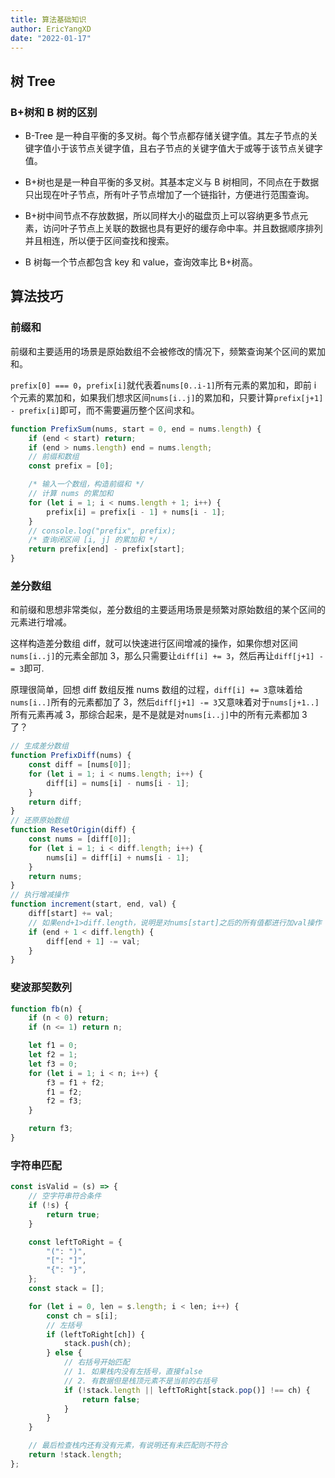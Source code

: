 ```yaml
---
title: 算法基础知识
author: EricYangXD
date: "2022-01-17"
---
```


## 树 Tree

### B+树和 B 树的区别

-   B-Tree 是一种自平衡的多叉树。每个节点都存储关键字值。其左子节点的关键字值小于该节点关键字值，且右子节点的关键字值大于或等于该节点关键字值。

-   B+树也是是一种自平衡的多叉树。其基本定义与 B 树相同，不同点在于数据只出现在叶子节点，所有叶子节点增加了一个链指针，方便进行范围查询。

-   B+树中间节点不存放数据，所以同样大小的磁盘页上可以容纳更多节点元素，访问叶子节点上关联的数据也具有更好的缓存命中率。并且数据顺序排列并且相连，所以便于区间查找和搜索。

-   B 树每一个节点都包含 key 和 value，查询效率比 B+树高。

## 算法技巧

### 前缀和

前缀和主要适用的场景是原始数组不会被修改的情况下，频繁查询某个区间的累加和。

`prefix[0] === 0`，`prefix[i]`就代表着`nums[0..i-1]`所有元素的累加和，即前 i 个元素的累加和，如果我们想求区间`nums[i..j]`的累加和，只要计算`prefix[j+1] - prefix[i]`即可，而不需要遍历整个区间求和。

```js
function PrefixSum(nums, start = 0, end = nums.length) {
	if (end < start) return;
	if (end > nums.length) end = nums.length;
	// 前缀和数组
	const prefix = [0];

	/* 输入一个数组，构造前缀和 */
	// 计算 nums 的累加和
	for (let i = 1; i < nums.length + 1; i++) {
		prefix[i] = prefix[i - 1] + nums[i - 1];
	}
	// console.log("prefix", prefix);
	/* 查询闭区间 [i, j] 的累加和 */
	return prefix[end] - prefix[start];
}
```

### 差分数组

和前缀和思想非常类似，差分数组的主要适用场景是频繁对原始数组的某个区间的元素进行增减。

这样构造差分数组 diff，就可以快速进行区间增减的操作，如果你想对区间`nums[i..j]`的元素全部加 3，那么只需要让`diff[i] += 3`，然后再让`diff[j+1] -= 3`即可.

原理很简单，回想 diff 数组反推 nums 数组的过程，`diff[i] += 3`意味着给`nums[i..]`所有的元素都加了 3，然后`diff[j+1] -= 3`又意味着对于`nums[j+1..]`所有元素再减 3，那综合起来，是不是就是对`nums[i..j]`中的所有元素都加 3 了？

```js
// 生成差分数组
function PrefixDiff(nums) {
	const diff = [nums[0]];
	for (let i = 1; i < nums.length; i++) {
		diff[i] = nums[i] - nums[i - 1];
	}
	return diff;
}
// 还原原始数组
function ResetOrigin(diff) {
	const nums = [diff[0]];
	for (let i = 1; i < diff.length; i++) {
		nums[i] = diff[i] + nums[i - 1];
	}
	return nums;
}
// 执行增减操作
function increment(start, end, val) {
	diff[start] += val;
	// 如果end+1>diff.length，说明是对nums[start]之后的所有值都进行加val操作
	if (end + 1 < diff.length) {
		diff[end + 1] -= val;
	}
}
```

### 斐波那契数列

```js
function fb(n) {
	if (n < 0) return;
	if (n <= 1) return n;

	let f1 = 0;
	let f2 = 1;
	let f3 = 0;
	for (let i = 1; i < n; i++) {
		f3 = f1 + f2;
		f1 = f2;
		f2 = f3;
	}

	return f3;
}
```

### 字符串匹配

```js
const isValid = (s) => {
	// 空字符串符合条件
	if (!s) {
		return true;
	}

	const leftToRight = {
		"(": ")",
		"[": "]",
		"{": "}",
	};
	const stack = [];

	for (let i = 0, len = s.length; i < len; i++) {
		const ch = s[i];
		// 左括号
		if (leftToRight[ch]) {
			stack.push(ch);
		} else {
			// 右括号开始匹配
			// 1. 如果栈内没有左括号，直接false
			// 2. 有数据但是栈顶元素不是当前的右括号
			if (!stack.length || leftToRight[stack.pop()] !== ch) {
				return false;
			}
		}
	}

	// 最后检查栈内还有没有元素，有说明还有未匹配则不符合
	return !stack.length;
};
```
